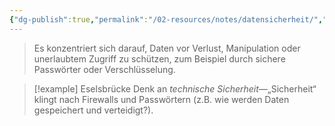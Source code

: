 ```yaml
---
{"dg-publish":true,"permalink":"/02-resources/notes/datensicherheit/","tags":["GFN/prüfungsrelevant/AP1"],"updated":"2025-03-03T21:20:59.000+01:00"}
---
```


>Es konzentriert sich darauf, Daten vor Verlust, Manipulation oder unerlaubtem Zugriff zu schützen, zum Beispiel durch sichere Passwörter oder Verschlüsselung.

>[!example] Eselsbrücke
>Denk an _technische Sicherheit_—„Sicherheit“ klingt nach Firewalls und Passwörtern (z.B. wie werden Daten gespeichert und verteidigt?).